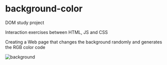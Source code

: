 # background-color

DOM study project

Interaction exercises between HTML, JS and CSS

Creating a Web page that changes the background randomly and generates the RGB color code

![background](https://user-images.githubusercontent.com/101880897/160156277-cf2b6179-8f88-4e9b-8bf1-54185e0e50a0.png)
